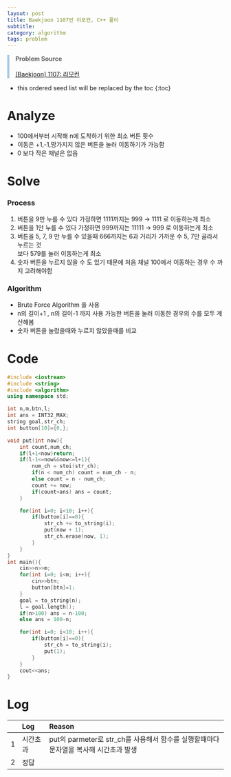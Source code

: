```yaml
---
layout: post
title: Baekjoon 1107번 리모컨, C++ 풀이
subtitle: 
category: algorithm
tags: problem
---
```

<style>
blockquote {
  margin-left: 0px;
  border-left: 5px solid #A6CAE5;
}
.a {
  color: rgb(166,202,229);
  text-decoration-color : rgb(166,202,229);
}

</style>

> **Problem Source** <br><br>
>[[Baekjoon] 1107: 리모컨](https://www.acmicpc.net/problem/1107)

* this ordered seed list will be replaced by the toc
{:toc}
# Analyze 

- 100에서부터 시작해 n에 도착하기 위한 최소 버튼 횟수 
- 이동은 +1,-1,망가지지 않은 버튼을 눌러 이동하기가 가능함 
- 0 보다 작은 채널은 없음

# Solve

### Process

1. 버튼을 9만 누를 수 있다 가정하면 1111까지는 999 → 1111 로 이동하는게 최소
2. 버튼을 1만 누를 수 있다 가정하면 999까지는 11111 → 999 로 이동하는게 최소
3. 버튼을 5, 7, 9 만 누를 수 있을때 666까지는 6과 거리가 가까운 수 5, 7만 골라서 누르는 것
   <br>보다 579를 눌러 이동하는게 최소
4. 숫자 버튼을 누르지 않을 수 도 있기 때문에 처음 채널 100에서 이동하는 경우 수 까지 고려해야함

### Algorithm

- Brute Force Algorithm 을 사용
- n의 길이+1 , n의 길이-1 까지 사용 가능한 버튼을 눌러 이동한 경우의 수를 모두 계산해봄
- 숫자 버튼을 눌렀을때와 누르지 않았을때를 비교

# Code

```c++
#include <iostream>
#include <string>
#include <algorithm>
using namespace std;

int n,m,btn,l;
int ans = INT32_MAX;
string goal,str_ch;
int button[10]={0,};

void put(int now){
    int count,num_ch;
    if(l+1<now)return;
    if(l-1<=now&&now<=l+1){
        num_ch = stoi(str_ch);
        if(n < num_ch) count = num_ch - n;
        else count = n - num_ch;
        count += now;
        if(count<ans) ans = count;
    }

    for(int i=0; i<10; i++){
        if(button[i]==0){
            str_ch += to_string(i);
            put(now + 1);
            str_ch.erase(now, 1);
        }
    }
}
int main(){
    cin>>n>>m;
    for(int i=0; i<m; i++){
        cin>>btn;
        button[btn]=1;
    }
    goal = to_string(n);
    l = goal.length();
    if(n>100) ans = n-100;
    else ans = 100-n;

    for(int i=0; i<10; i++){
        if(button[i]==0){
            str_ch = to_string(i);
            put(1);
        }
    }
    cout<<ans;
}
```

# Log


|      |   Log      | Reason|
|:---:|:-----------|:------|
|1    | 시간초과 | put의 parmeter로 str_ch를 사용해서 함수를 실행할때마다 문자열을 복사해 시간초과 발생|
|2| 정답 ||
